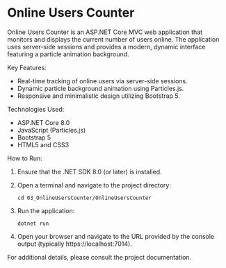 # Online Users Counter

Online Users Counter is an ASP.NET Core MVC web application that monitors and displays the current number of users online. The application uses server-side sessions and provides a modern, dynamic interface featuring a particle animation background.

Key Features:
- Real-time tracking of online users via server-side sessions.
- Dynamic particle background animation using Particles.js.
- Responsive and minimalistic design utilizing Bootstrap 5.

Technologies Used:
- ASP.NET Core 8.0
- JavaScript (Particles.js)
- Bootstrap 5
- HTML5 and CSS3

How to Run:
1. Ensure that the .NET SDK 8.0 (or later) is installed.
2. Open a terminal and navigate to the project directory:
   
       cd 03_OnlineUsersCounter/OnlineUsersCounter

3. Run the application:
   
       dotnet run

4. Open your browser and navigate to the URL provided by the console output (typically https://localhost:7014).

For additional details, please consult the project documentation.
